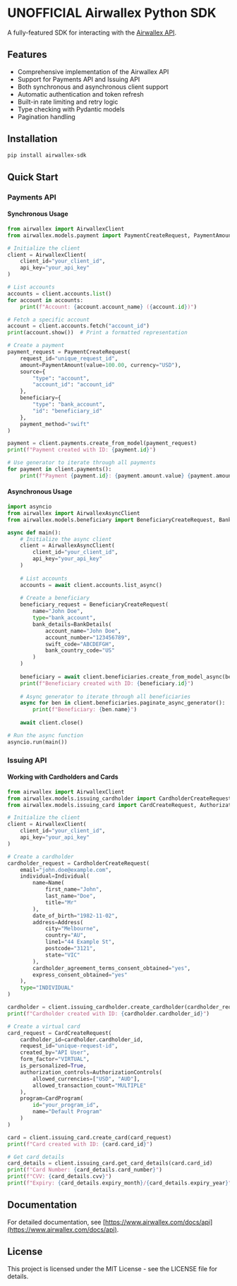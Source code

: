 # UNOFFICIAL Airwallex Python SDK

A fully-featured SDK for interacting with the [Airwallex API](https://www.airwallex.com/docs/api).

## Features

- Comprehensive implementation of the Airwallex API
- Support for Payments API and Issuing API
- Both synchronous and asynchronous client support
- Automatic authentication and token refresh
- Built-in rate limiting and retry logic
- Type checking with Pydantic models
- Pagination handling

## Installation

```bash
pip install airwallex-sdk
```

## Quick Start

### Payments API

#### Synchronous Usage

```python
from airwallex import AirwallexClient
from airwallex.models.payment import PaymentCreateRequest, PaymentAmount

# Initialize the client
client = AirwallexClient(
    client_id="your_client_id",
    api_key="your_api_key"
)

# List accounts
accounts = client.accounts.list()
for account in accounts:
    print(f"Account: {account.account_name} ({account.id})")

# Fetch a specific account
account = client.accounts.fetch("account_id")
print(account.show())  # Print a formatted representation

# Create a payment
payment_request = PaymentCreateRequest(
    request_id="unique_request_id",
    amount=PaymentAmount(value=100.00, currency="USD"),
    source={
        "type": "account",
        "account_id": "account_id"
    },
    beneficiary={
        "type": "bank_account",
        "id": "beneficiary_id"
    },
    payment_method="swift"
)

payment = client.payments.create_from_model(payment_request)
print(f"Payment created with ID: {payment.id}")

# Use generator to iterate through all payments
for payment in client.payments():
    print(f"Payment {payment.id}: {payment.amount.value} {payment.amount.currency}")
```

#### Asynchronous Usage

```python
import asyncio
from airwallex import AirwallexAsyncClient
from airwallex.models.beneficiary import BeneficiaryCreateRequest, BankDetails

async def main():
    # Initialize the async client
    client = AirwallexAsyncClient(
        client_id="your_client_id",
        api_key="your_api_key"
    )
    
    # List accounts
    accounts = await client.accounts.list_async()
    
    # Create a beneficiary
    beneficiary_request = BeneficiaryCreateRequest(
        name="John Doe",
        type="bank_account",
        bank_details=BankDetails(
            account_name="John Doe",
            account_number="123456789",
            swift_code="ABCDEFGH",
            bank_country_code="US"
        )
    )
    
    beneficiary = await client.beneficiaries.create_from_model_async(beneficiary_request)
    print(f"Beneficiary created with ID: {beneficiary.id}")
    
    # Async generator to iterate through all beneficiaries
    async for ben in client.beneficiaries.paginate_async_generator():
        print(f"Beneficiary: {ben.name}")
    
    await client.close()

# Run the async function
asyncio.run(main())
```

### Issuing API

#### Working with Cardholders and Cards

```python
from airwallex import AirwallexClient
from airwallex.models.issuing_cardholder import CardholderCreateRequest, Individual, Name, Address
from airwallex.models.issuing_card import CardCreateRequest, AuthorizationControls, CardProgram

# Initialize the client
client = AirwallexClient(
    client_id="your_client_id",
    api_key="your_api_key"
)

# Create a cardholder
cardholder_request = CardholderCreateRequest(
    email="john.doe@example.com",
    individual=Individual(
        name=Name(
            first_name="John",
            last_name="Doe",
            title="Mr"
        ),
        date_of_birth="1982-11-02",
        address=Address(
            city="Melbourne",
            country="AU",
            line1="44 Example St",
            postcode="3121",
            state="VIC"
        ),
        cardholder_agreement_terms_consent_obtained="yes",
        express_consent_obtained="yes"
    ),
    type="INDIVIDUAL"
)

cardholder = client.issuing_cardholder.create_cardholder(cardholder_request)
print(f"Cardholder created with ID: {cardholder.cardholder_id}")

# Create a virtual card
card_request = CardCreateRequest(
    cardholder_id=cardholder.cardholder_id,
    request_id="unique-request-id",
    created_by="API User",
    form_factor="VIRTUAL",
    is_personalized=True,
    authorization_controls=AuthorizationControls(
        allowed_currencies=["USD", "AUD"],
        allowed_transaction_count="MULTIPLE"
    ),
    program=CardProgram(
        id="your_program_id",
        name="Default Program"
    )
)

card = client.issuing_card.create_card(card_request)
print(f"Card created with ID: {card.card_id}")

# Get card details
card_details = client.issuing_card.get_card_details(card.card_id)
print(f"Card Number: {card_details.card_number}")
print(f"CVV: {card_details.cvv}")
print(f"Expiry: {card_details.expiry_month}/{card_details.expiry_year}")
```

## Documentation

For detailed documentation, see [https://www.airwallex.com/docs/api](https://www.airwallex.com/docs/api).

## License

This project is licensed under the MIT License - see the LICENSE file for details.

